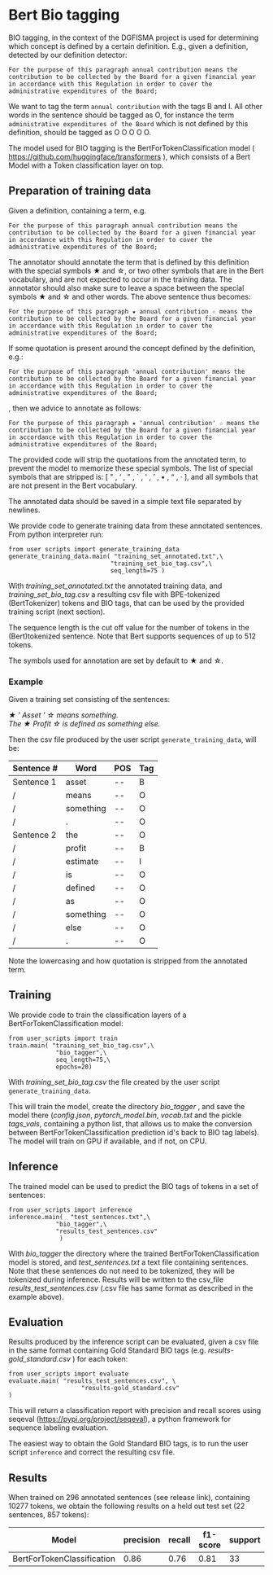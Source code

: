 <h1> Bert Bio tagging </h1>

BIO tagging, in the context of the DGFISMA project is used for determining which concept is defined by a certain definition. E.g., given a definition, detected by our definition detector: <br />

```
For the purpose of this paragraph annual contribution means the contribution to be collected by the Board for a given financial year in accordance with this Regulation in order to cover the administrative expenditures of the Board;
```


We want to tag the term `annual contribution` with the tags B and I. All other words in the sentence should be tagged as O, for instance the term `administrative expenditures of the Board` which is not defined by this definition, should be tagged as O O O O O.

The model used for BIO tagging is the BertForTokenClassification model ( https://github.com/huggingface/transformers ), which consists of a Bert Model with a Token classification layer on top. 

<h2> Preparation of training data </h2>

Given a definition, containing a term, e.g. 

``` 
For the purpose of this paragraph annual contribution means the contribution to be collected by the Board for a given financial year in accordance with this Regulation in order to cover the administrative expenditures of the Board;
```

The annotator should annotate the term that is defined by this definition with the special symbols ★ and ☆, or two other symbols that are in the Bert vocabulary, and are not expected to occur in the training data. The annotator should also make sure to leave a space between the special symbols ★ and ☆ and other words. The above sentence thus becomes:

``` 
For the purpose of this paragraph ★ annual contribution ☆ means the contribution to be collected by the Board for a given financial year in accordance with this Regulation in order to cover the administrative expenditures of the Board;
```

If some quotation is present around the concept defined by the definition, e.g.: 

```
For the purpose of this paragraph 'annual contribution' means the contribution to be collected by the Board for a given financial year in accordance with this Regulation in order to cover the administrative expenditures of the Board;
```

, then we advice to annotate as follows:

```
For the purpose of this paragraph ★ 'annual contribution' ☆ means the contribution to be collected by the Board for a given financial year in accordance with this Regulation in order to cover the administrative expenditures of the Board;
```


The provided code will strip the quotations from the annotated term, to prevent the model to memorize these special symbols. The list of special symbols that are stripped is: [ " , ‘ , " , ` , ' , ’ , • , “ , ‧ ], and all symbols that are not present in the Bert vocabulary.

The annotated data should be saved in a simple text file separated by newlines. 

We provide code to generate training data from these annotated sentences. From python interpreter run:

```
from user scripts import generate_training_data
generate_training_data.main( "training_set_annotated.txt",\
                            "training_set_bio_tag.csv",\
                            seq_length=75 )
```
With <em> training_set_annotated.txt </em> the annotated training data, and <em> training_set_bio_tag.csv </em> a resulting csv file with BPE-tokenized (BertTokenizer) tokens and BIO tags, that can be used by the provided training script (next section).

The sequence length is the cut off value for the number of tokens in the (Bert)tokenized sentence. Note that Bert supports sequences of up to 512 tokens.

The symbols used for annotation are set by default to ★ and ☆.

<h3> Example </h3>

Given a training set consisting of the sentences:

<em> ★ ' Asset ' ☆ means something. <br/>
The ★ Profit ☆ is defined as something else.</em>

Then the csv file produced by the user script `generate_training_data`, will be:


Sentence #  | Word | POS | Tag 
--- | --- | --- |--- |
Sentence 1 |  asset | -- | B | 
 / |  means | -- | O |
 / |  something | -- | O |
 / |  . | -- | O |
 Sentence 2 |  the | -- | O | 
 /|  profit | -- | B |
 / |  estimate | -- | I |
 /|  is | -- | O |
 /|  defined | -- | O |
 /|  as | -- | O |
 /|  something | -- | O |
/|  else | -- | O |
/|  . | -- | O |

Note the lowercasing and how quotation is stripped from the annotated term. 

<h2> Training </h2>

We provide code to train the classification layers of a BertForTokenClassification model:

```
from user_scripts import train
train.main( "training_set_bio_tag.csv",\
             "bio_tagger",\
             seq_length=75,\
             epochs=20)
```

With <em> training_set_bio_tag.csv </em> the file created by the user script `generate_training_data`.

This will train the model, create the directory <em> bio_tagger </em>, and save the model there (<em>config.json</em>, <em>pytorch_model.bin</em>, <em>vocab.txt</em> and the pickle <em>tags_vals</em>, containing a python list, that allows us to make the conversion between BertForTokenClassification prediction id's back to BIO tag labels).
The model will train on GPU if available, and if not, on CPU. 

<h2> Inference </h2>

The trained model can be used to predict the BIO tags of tokens in a set of sentences:

```
from user_scripts import inference
inference.main(  "test_sentences.txt",\
             "bio_tagger",\
             "results_test_sentences.csv"
              )
```
              
With <em> bio_tagger </em> the directory where the trained BertForTokenClassification model is stored, and <em> test_sentences.txt </em> a text file containing sentences. Note that these sentences do not need to be tokenized, they will be tokenized during inference. Results will be written to the csv_file <em> results_test_sentences.csv </em> (.csv file has same format as described in the example above). 

<h2> Evaluation </h2>

Results produced by the inference script can be evaluated, given a csv file in the same format containing Gold Standard BIO tags (e.g. <em> results-gold_standard.csv </em> ) for each token:

```
from user_scripts import evaluate
evaluate.main( "results_test_sentences.csv", \
                    "results-gold_standard.csv"
)
```

This will return a classification report with precision and recall scores using seqeval (https://pypi.org/project/seqeval), a python framework for sequence labeling evaluation.

The easiest way to obtain the Gold Standard BIO tags, is to run the user script `inference` and correct the resulting csv file.

<h2> Results </h2>

When trained on 296 annotated sentences (see release link), containing 10277 tokens, we obtain the following results on a held out test set (22 sentences, 857 tokens):

Model | precision | recall | f1-score | support |
--- | --- | --- |--- |--- |
BertForTokenClassification |  0.86 | 0.76 | 0.81 | 33 | 


